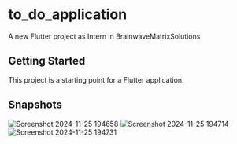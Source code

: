 # to_do_application

A new Flutter project as Intern in BrainwaveMatrixSolutions


## Getting Started

This project is a starting point for a Flutter application.

## Snapshots


![Screenshot 2024-11-25 194658](https://github.com/user-attachments/assets/4e1d611e-db01-4a86-bc37-4c0e89c59b35)
![Screenshot 2024-11-25 194714](https://github.com/user-attachments/assets/82270316-747b-4268-b78c-1bf7cebc5a0c)
![Screenshot 2024-11-25 194731](https://github.com/user-attachments/assets/77ac4e52-e142-4e0d-b5ac-a6a107aea1d5)
